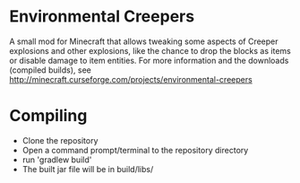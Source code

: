 Environmental Creepers
======================
A small mod for Minecraft that allows tweaking some aspects of Creeper explosions and other explosions,
like the chance to drop the blocks as items or disable damage to item entities.
For more information and the downloads (compiled builds), see http://minecraft.curseforge.com/projects/environmental-creepers

Compiling
=========
* Clone the repository
* Open a command prompt/terminal to the repository directory
* run 'gradlew build'
* The built jar file will be in build/libs/